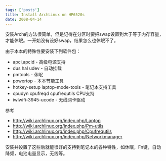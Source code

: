 ```yaml
--- 
tags: ['posts']
title: Install ArchLinux on HP6520s
date: 2008-04-14
---
```

安装Arch的方法很简单，但是记得在分区时要把swap设置到大于等于内存容量，才能休眠。一开始没有设好swap，结果怎么也休眠不了。

由于本本的特殊性要安装下列软件包：

* apci,apcid - 高级电源支持
* dus hal udev - 自动挂载
* pmtools - 休眠
* powertop - 本本节能工具
* hotkey-setup laptop-mode-tools - 笔记本支持工具
* cpudyn cpufreqd cpufrequtils CPU支持
* iwlwifi-3945-ucode - 无线网卡驱动

参考
* http://wiki.archlinux.org/index.php/Laptop
* http://wiki.archlinux.org/index.php/Pm-utils
* http://wiki.archlinux.org/index.php/Cpufrequtils
* http://wiki.archlinux.org/index.php/Networkmanager

安装并设置了这些后就能很好的支持到笔记本的各种特性，如休眠，Fn键，自动降频，电池电量显示，无线等。
